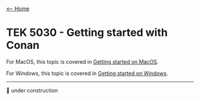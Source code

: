 [<-- Home](/)

# TEK 5030 - Getting started with Conan

For MacOS, this topic is covered in [Getting started on MacOS](/tutorial/macos.md).

For Windows, this topic is covered in [Getting started on Windows](/tutorial/windows.md).

---

🚧 under construction